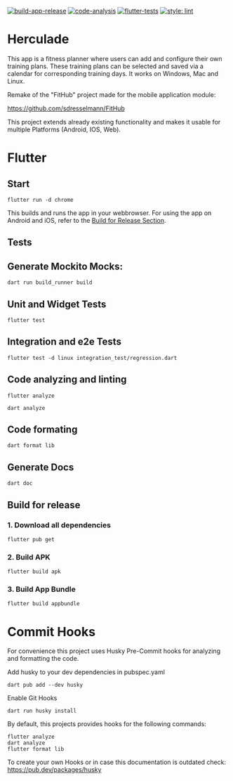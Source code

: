 [![build-app-release](https://github.com/sdresselmann/Lifting-Progress-Tracker/actions/workflows/build.yml/badge.svg)](https://github.com/sdresselmann/Lifting-Progress-Tracker/actions/workflows/build.yml)
[![code-analysis](https://github.com/sdresselmann/Lifting-Progress-Tracker/actions/workflows/code_analysis.yml/badge.svg)](https://github.com/sdresselmann/Lifting-Progress-Tracker/actions/workflows/code_analysis.yml)
[![flutter-tests](https://github.com/sdresselmann/Lifting-Progress-Tracker/actions/workflows/flutter_tests.yml/badge.svg)](https://github.com/sdresselmann/Lifting-Progress-Tracker/actions/workflows/flutter_tests.yml)
[![style: lint](https://img.shields.io/badge/style-lint-4BC0F5.svg)](https://pub.dev/packages/lint)

# Herculade

This app is a fitness planner where users can add and configure their own training plans. These training plans can be
selected and saved via a calendar for corresponding training days. It works on Windows, Mac and Linux.

Remake of the "FitHub" project made for the mobile application module:

https://github.com/sdresselmann/FitHub

This project extends already existing functionality and makes it usable for multiple Platforms (Android, IOS, Web).

# Flutter

## Start

```
flutter run -d chrome
```

This builds and runs the app in your webbrowser. For using the app on Android and iOS, refer to
the [Build for Release Section](#build-for-release).

## Tests

## Generate Mockito Mocks:

```
dart run build_runner build
```

## Unit and Widget Tests

```
flutter test
```

## Integration and e2e Tests

```
flutter test -d linux integration_test/regression.dart
```

## Code analyzing and linting

```
flutter analyze
```

```
dart analyze
```

## Code formating

```
dart format lib
```

## Generate Docs

```
dart doc
```

## Build for release

### 1. Download all dependencies

```
flutter pub get
```

### 2. Build APK

```
flutter build apk
```

### 3. Build App Bundle

```
flutter build appbundle
```

# Commit Hooks

For convenience this project uses Husky Pre-Commit hooks for
analyzing and formatting the code.

Add husky to your dev dependencies in pubspec.yaml

```
dart pub add --dev husky
```

Enable Git Hooks

```
dart run husky install
```

By default, this projects provides hooks for the following commands:

```
flutter analyze
dart analyze
flutter format lib
```

To create your own Hooks or in case this documentation is outdated check: https://pub.dev/packages/husky